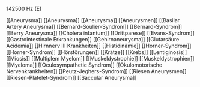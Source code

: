 142500 Hz (E)

[[Aneurysma]]
[[Aneurysma]]
[[Aneurysma]]
[[Aneurysmen]]
[[Basilar Artery Aneurysma]]
[[Bernard-Soulier-Syndrom]]
[[Bernard-Syndrom]]
[[Berry Aneurysma]]
[[Cholera infantum]]
[[Drittparese]]
[[Evans-Syndrom]]
[[Gastrointestinale Erkrankungen]]
[[Gehirnaneurysma]]
[[Glutarsäure Acidemia]]
[[Hirnnerv III Krankheiten]]
[[Histidinämie]]
[[Horner-Syndrom]]
[[Horner-Syndrom]]
[[Hörstörungen]]
[[Krätze]]
[[Krebs]]
[[Lentiginosis]]
[[Miosis]]
[[Multiplem Myelom]]
[[Muskeldystrophie]]
[[Muskeldystrophien]]
[[Myeloma]]
[[Oculosympathetic Syndrom]]
[[Okulomotorische Nervenkrankheiten]]
[[Peutz-Jeghers-Syndrom]]
[[Riesen Aneurysmen]]
[[Riesen-Platelet-Syndrom]]
[[Saccular Aneurysma]]
